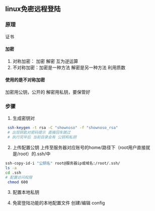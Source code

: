 ## linux免密远程登陆

### 原理
证书
#### 加密
1. 对称加密： 加密 解密 互为逆运算
2. 不对称加密：加密是一种方法 解密是另一种方法  利用质数

#### 使用的是不对称加密
加密用公钥，公开的
解密用私钥，要保管好



### 步骤

1. 生成密钥对
```bash
 ssh-keygen -t rsa -C "shownoso" -f "shownoso_rsa"
 # 出现钥匙对密码提示 直接回车跳过
 # 执行完毕后 当前目录会有 公钥和私钥
```
2. 上传配置公钥
上传至服务器对应账号的home/路径下（root用户直接就是/root）的.ssh/中
```bash
ssh-copy-id-i "公钥名" root@服务器ip或域名:/root/.ssh/
ls -a 
cd .ssh
# 配置访问权限
 chmod 600
```
3. 配置本地私钥


4. 免密登陆功能的本地配置文件
创建/编辑 config
